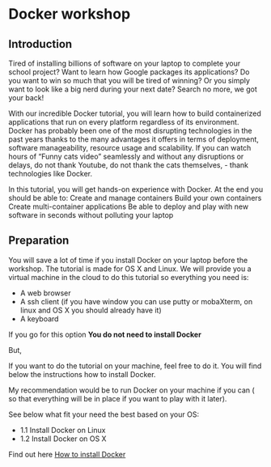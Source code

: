 # Docker workshop
## Introduction

Tired of installing billions of software on your laptop to complete your school project? 
Want to learn how Google packages its applications? Do you want to win so much that you will be tired of winning? 
Or you simply want to look like a big nerd during your next date? Search no more, we got your back!
  
With our incredible Docker tutorial, you will learn how to build containerized applications that run on every platform 
regardless of its environment. Docker has probably been one of the most disrupting technologies 
in the past years thanks to the many advantages it offers in terms of deployment, 
software manageability, resource usage and scalability. If you can watch hours of “Funny cats video” 
seamlessly and without any disruptions or delays, do not thank Youtube, do not thank the cats themselves, - thank technologies like Docker.

In this tutorial, you will get hands-on experience with Docker. At the end you should be able to:
Create and manage containers
Build your own containers
Create multi-container applications
Be able to deploy and play with new software in seconds without polluting your laptop

## Preparation

You will save a lot of time if you install Docker on your laptop before the workshop. The tutorial is made for OS X and Linux.
We will provide you a virtual machine in the cloud to do this tutorial so everything you need is:
- A web browser
- A ssh client (if you have window you can use putty or mobaXterm, on linux and OS X you should already have it)
- A keyboard

If you go for this option <b> You do not need to install Docker</b>

But,

If you want to do the tutorial on your machine, feel free to do it. You will find below the instructions how to install Docker.

My recommendation would be to run Docker on your machine if you can ( so that everything will be in place if you want to play with it later).

See below what fit your need the best based on your OS:

- 1.1 Install Docker on Linux
- 1.2 Install Docker on OS X

Find out here [How to install Docker](./1-environment/)
